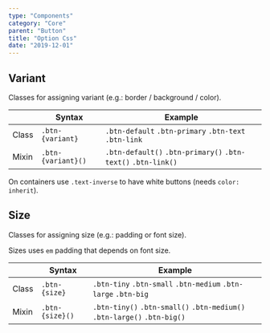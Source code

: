 ```yaml
---
type: "Components"
category: "Core"
parent: "Button"
title: "Option Css"
date: "2019-12-01"
---
```


## Variant

Classes for assigning variant (e.g.: border / background / color).

<div class="table-scroll">

|                         | Syntax                                    | Example                       |
| ----------------------- | ----------------------------------------- | ----------------------------- |
| Class                   | `.btn-{variant}`                        | `.btn-default` `.btn-primary` `.btn-text` `.btn-link` |
| Mixin                   | `.btn-{variant}()`                      | `.btn-default()` `.btn-primary()`  `.btn-text()` `.btn-link()`   |

</div>

<demo>
  <demovanilla src="vanilla/components/core/button/variant">
  </demovanilla>
</demo>

On containers use `.text-inverse` to have white buttons (needs `color: inherit`).

<demo>
  <demovanilla src="vanilla/components/core/button/inverse">
  </demovanilla>
</demo>

## Size

Classes for assigning size (e.g.: padding or font size).

Sizes uses `em` padding that depends on font size.

|                         | Syntax                                    | Example                       |
| ----------------------- | ----------------------------------------- | ----------------------------- |
| Class                   | `.btn-{size}`                        | `.btn-tiny` `.btn-small` `.btn-medium` `.btn-large` `.btn-big` |
| Mixin                   | `.btn-{size}()`                      | `.btn-tiny()` `.btn-small()`  `.btn-medium()` `.btn-large()` `.btn-big()`   |

<demo>
  <demovanilla src="vanilla/components/core/button/size">
  </demovanilla>
</demo>
